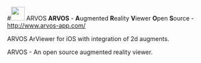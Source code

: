 
#<img src="http://arvos-app.com/images/arvos_logo_rgb-weiss32.png" width=32></img> ARVOS
<B>ARVOS</B> - <B>A</B>ugmented <B>R</B>eality <B>V</B>iewer <B>O</B>pen <B>S</B>ource -  http://www.arvos-app.com/

ARVOS ArViewer for iOS with integration of 2d augments.

ARVOS - An open source augmented reality viewer.

